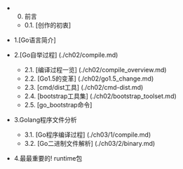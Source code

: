 * 0. 前言
  - 0.1. [创作的初衷]
* 1.[Go语言简介]
* 2.[Go自举过程] (./ch02/compile.md)
  - 2.1. [编译过程一览] (./ch02/compile_overview.md)
  - 2.2. [Go1.5的变革] (./ch02/go1.5_change.md)
  - 2.3. [cmd/dist工具] (./ch02/cmd-dist.md)
  - 2.4. [bootstrap工具集] (./ch02/bootstrap_toolset.md)
  - 2.5. [go_bootstrap命令]
 
* 3.Golang程序文件分析
  - 3.1. [Go程序编译过程] (./ch03/1/compile.md)
  - 3.2. [Go二进制文件解析] (./ch03/2/binary.md)
  
* 4.最最重要的! runtime包